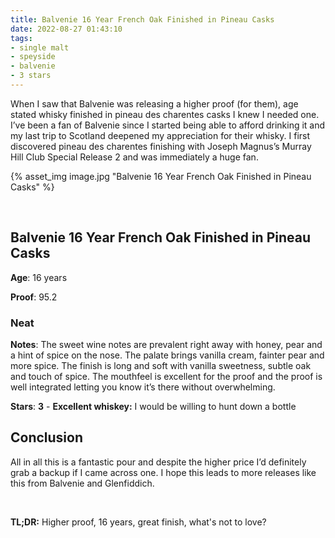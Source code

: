 ```yaml
---
title: Balvenie 16 Year French Oak Finished in Pineau Casks
date: 2022-08-27 01:43:10
tags:
- single malt
- speyside
- balvenie
- 3 stars
---
```


When I saw that Balvenie was releasing a higher proof (for them), age stated whisky finished in pineau des charentes casks I knew I needed one. I’ve been a fan of Balvenie since I started being able to afford drinking it and my last trip to Scotland deepened my appreciation for their whisky. I first discovered pineau des charentes finishing with Joseph Magnus’s Murray Hill Club Special Release 2 and was immediately a huge fan.

{% asset_img image.jpg "Balvenie 16 Year French Oak Finished in Pineau Casks" %}

&nbsp;

## Balvenie 16 Year French Oak Finished in Pineau Casks

**Age**: 16 years

**Proof**: 95.2

### Neat

**Notes**: The sweet wine notes are prevalent right away with honey, pear and a hint of spice on the nose. The palate brings vanilla cream, fainter pear and more spice. The finish is long and soft with vanilla sweetness, subtle oak and touch of spice. The mouthfeel is excellent for the proof and the proof is well integrated letting you know it’s there without overwhelming.

**Stars**: **3** - **Excellent whiskey:** I would be willing to hunt down a bottle


## Conclusion

All in all this is a fantastic pour and despite the higher price I’d definitely grab a backup if I came across one. I hope this leads to more releases like this from Balvenie and Glenfiddich.

&nbsp;

**TL;DR:** Higher proof, 16 years, great finish, what's not to love?